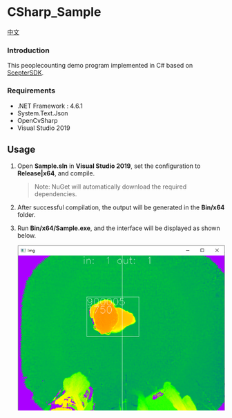 # CSharp_Sample

[中文](README.zh-CN.md)
### Introduction

This peoplecounting demo program implemented in C# based on [ScepterSDK](https://github.com/ScepterSW/ScepterSDK).

### Requirements

- .NET Framework : 4.6.1
- System.Text.Json
- OpenCvSharp
- Visual Studio 2019

## Usage

1. Open **Sample.sln** in **Visual Studio 2019**, set the configuration to **Release|x64**, and compile.

   > Note: NuGet will automatically download the required dependencies.

2. After successful compilation, the output will be generated in the **Bin/x64** folder.

3. Run **Bin/x64/Sample.exe**, and the interface will be displayed as shown below.

   ![CSharp](../../assets/CSharp.png)

